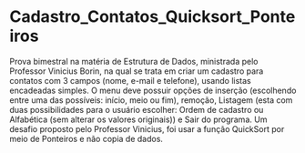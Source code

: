 # Cadastro_Contatos_Quicksort_Ponteiros
Prova bimestral na matéria de Estrutura de Dados, ministrada pelo Professor Vinicius Borin, na qual se trata em criar um cadastro para contatos com 3 campos (nome, e-mail e telefone), usando listas encadeadas simples. O menu deve possuir opções de inserção (escolhendo entre uma das possíveis: início, meio ou fim), remoção, Listagem (esta com duas possibilidades para o usuário escolher: Ordem de cadastro ou Alfabética (sem alterar os valores originais)) e Sair do programa. Um desafio proposto pelo Professor Vinicius, foi usar a função QuickSort por meio de Ponteiros e não copia de dados.
